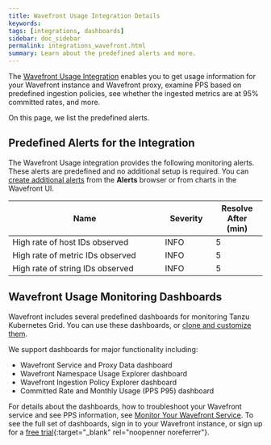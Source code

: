 ```yaml
---
title: Wavefront Usage Integration Details
keywords:
tags: [integrations, dashboards]
sidebar: doc_sidebar
permalink: integrations_wavefront.html
summary: Learn about the predefined alerts and more.
---
```

The [Wavefront Usage Integration](system.html) enables you to get usage information for your Wavefront instance and Wavefront proxy, examine PPS based on predefined ingestion policies, see whether the ingested metrics are at 95% committed rates, and more.

On this page, we list the predefined alerts.

## Predefined Alerts for the Integration

The Wavefront Usage integration provides the following monitoring alerts. These alerts are predefined and no additional setup is required. You can [create additional alerts](alerts.html#creating-an-alert) from the **Alerts** browser or from charts in the Wavefront UI.

<table>
<tbody>
<thead>
<tr><th width="60%">Name</th><th width="20%">Severity</th><th width="20%">Resolve After (min)</th></tr>
</thead>
<tr>
<td>High rate of host IDs observed</td>
<td>INFO</td>
<td>5</td></tr>
<tr>
<td>High rate of metric IDs observed</td>
<td>INFO</td>
<td>5</td></tr>
<tr>
<td>High rate of string IDs observed</td>
<td>INFO</td>
<td>5</td></tr>
</tbody>
</table>


## Wavefront Usage Monitoring Dashboards

Wavefront includes several predefined dashboards for monitoring Tanzu Kubernetes Grid. You can use these dashboards, or [clone and customize them](ui_dashboards.html).

We support dashboards for major functionality including:

* Wavefront Service and Proxy Data dashboard
* Wavefront Namespace Usage Explorer dashboard
* Wavefront Ingestion Policy Explorer dashboard
* Committed Rate and Monthly Usage (PPS P95) dashboard

For details about the dashboards, how to troubleshoot your Wavefront service and see PPS information, see [Monitor Your Wavefront Service](wavefront_monitoring.html). To see the full set of dashboards, sign in to your Wavefront instance, or sign up for a [free trial](http://wavefront.com/sign-up/?utm_source=docs.vmware.com&utm_medium=referral&utm_campaign=docs-front-page){:target="_blank" rel="noopenner noreferrer"}.
